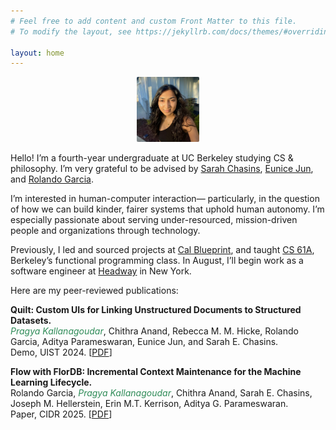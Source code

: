 ```yaml
---
# Feel free to add content and custom Front Matter to this file.
# To modify the layout, see https://jekyllrb.com/docs/themes/#overriding-theme-defaults

layout: home
---
```


<p align="center">
<img src="/assets/images/pkallanagoudar.jpeg" width="20%" style="border-radius: 2%;" />
</p>

Hello! I’m a fourth-year undergraduate at UC Berkeley studying CS & philosophy. I’m very grateful to be advised by [Sarah Chasins](https://schasins.com), [Eunice 
Jun](http://eunicemjun.com), and [Rolando Garcia](https://rlnsanz.github.io).

I’m interested in human-computer interaction&mdash; particularly, in the question of how we can build kinder, fairer systems that uphold human autonomy. 
I’m especially passionate about serving under-resourced, mission-driven people and organizations through technology. 

Previously, I led and sourced projects at [Cal Blueprint](https://calblueprint.org), and taught [CS 61A](https://cs61a.org), Berkeley’s functional programming class. In August, I’ll begin work as 
a software engineer at [Headway](https://headway.co) in New York.

Here are my peer-reviewed publications: 

<strong>Quilt: Custom UIs for Linking Unstructured Documents to Structured Datasets.</strong>\
<span style="color:#2E8B57"><i>Pragya Kallanagoudar</i></span>, Chithra Anand, Rebecca M. M. Hicke, Rolando Garcia, Aditya Parameswaran, Eunice Jun, and Sarah E. Chasins.\
Demo, UIST 2024. [[PDF](https://dl.acm.org/doi/10.1145/3672539.3686777)]

<strong>Flow with FlorDB: Incremental Context Maintenance for the Machine Learning Lifecycle.</strong>\
Rolando Garcia, <span style="color:#2E8B57"><i>Pragya Kallanagoudar</i></span>, Chithra Anand, Sarah E. Chasins, Joseph M. Hellerstein, Erin M.T. Kerrison, Aditya G. Parameswaran.\
Paper, CIDR 2025. [[PDF](https://www.vldb.org/cidrdb/papers/2025/p33-garcia.pdf)]